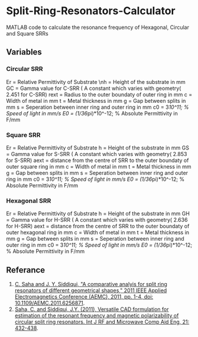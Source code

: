 # Split-Ring-Resonators-Calculator
MATLAB code to calculate the resonance frequency of Hexagonal, Circular and Square SRRs
## Variables
### Circular SRR

Er = Relative Permittivity of Substrate
\nh = Height of the substrate in mm
GC = Gamma value for C-SRR ( A constant which varies with geometry( 2.451 for C-SRR)
rext = Radius to the outer boundaty of outer ring in mm
c = Width of metal in mm
t = Metal thickness in mm
g = Gap between splits in mm
s = Seperation between inner ring and outer ring in mm
c0 = 3*10^11; % Speed of light in mm/s
E0 = (1/36*pi)*10^-12; % Absolute Permittivity in F/mm

### Square SRR

Er = Relative Permittivity of Substrate
h = Height of the substrate in mm
GS = Gamma value for S-SRR ( A constant which varies with geometry( 2.853 for S-SRR)
aext = distance from the centre of SRR to the outer boundaty of outer square ring in mm
c = Width of metal in mm
t = Metal thickness in mm
g = Gap between splits in mm
s = Seperation between inner ring and outer ring in mm
c0 = 3*10^11; % Speed of light in mm/s
E0 = (1/36*pi)*10^-12; % Absolute Permittivity in F/mm

### Hexagonal SRR

Er = Relative Permittivity of Substrate
h = Height of the substrate in mm
GH = Gamma value for H-SRR ( A constant which varies with geometry( 2.636 for H-SRR)
aext = distance from the centre of SRR to the outer boundaty of outer hexagonal ring in mm
c = Width of metal in mm
t = Metal thickness in mm
g = Gap between splits in mm
s = Seperation between inner ring and outer ring in mm
c0 = 3*10^11; % Speed of light in mm/s
E0 = (1/36*pi)*10^-12; % Absolute Permittivity in F/mm

## Referance
1. [C. Saha and J. Y. Siddiqui, "A comparative analyis for split ring resonators of different geometrical shapes," 2011 IEEE Applied Electromagnetics Conference (AEMC), 2011, pp. 1-4, doi: 10.1109/AEMC.2011.6256871](https://ieeexplore.ieee.org/document/6256871).
2. [Saha, C. and Siddiqui, J.Y. (2011), Versatile CAD formulation for estimation of the resonant frequency and magnetic polarizability of circular split ring resonators. Int J RF and Microwave Comp Aid Eng, 21: 432-438](https://onlinelibrary.wiley.com/action/showCitFormats?doi=10.1002%2Fmmce.20533).

